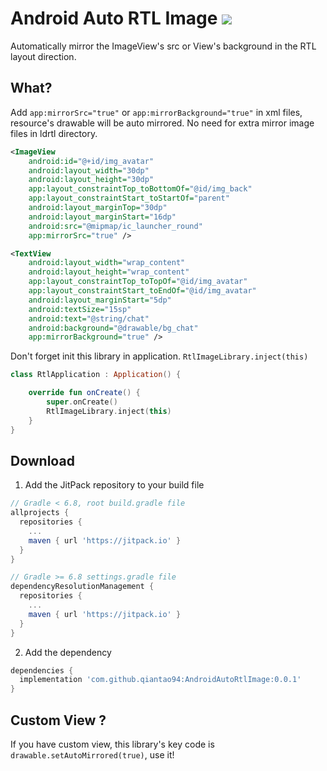 # Android Auto RTL Image [![](https://jitpack.io/v/qiantao94/AndroidAutoRtlImage.svg)](https://jitpack.io/#qiantao94/AndroidAutoRtlImage)
Automatically mirror the ImageView's src or View's background in the RTL layout direction.
## What?
Add `app:mirrorSrc="true"` or `app:mirrorBackground="true"` in xml files, resource's drawable will be auto mirrored. No need for extra mirror image files in ldrtl directory.
```xml
<ImageView
    android:id="@+id/img_avatar"
    android:layout_width="30dp"
    android:layout_height="30dp"
    app:layout_constraintTop_toBottomOf="@id/img_back"
    app:layout_constraintStart_toStartOf="parent"
    android:layout_marginTop="30dp"
    android:layout_marginStart="16dp"
    android:src="@mipmap/ic_launcher_round"
    app:mirrorSrc="true" />

<TextView
    android:layout_width="wrap_content"
    android:layout_height="wrap_content"
    app:layout_constraintTop_toTopOf="@id/img_avatar"
    app:layout_constraintStart_toEndOf="@id/img_avatar"
    android:layout_marginStart="5dp"
    android:textSize="15sp"
    android:text="@string/chat"
    android:background="@drawable/bg_chat"
    app:mirrorBackground="true" />
```
Don't forget init this library in application. `RtlImageLibrary.inject(this)`
```kt
class RtlApplication : Application() {

    override fun onCreate() {
        super.onCreate()
        RtlImageLibrary.inject(this)
    }
}
```
## Download
1. Add the JitPack repository to your build file
```gradle
// Gradle < 6.8, root build.gradle file
allprojects {
  repositories {
    ...
    maven { url 'https://jitpack.io' }
  }
}

// Gradle >= 6.8 settings.gradle file
dependencyResolutionManagement {
  repositories {
    ...
    maven { url 'https://jitpack.io' }
  }
}
```
2. Add the dependency
```gradle
dependencies {
  implementation 'com.github.qiantao94:AndroidAutoRtlImage:0.0.1'
}
```
## Custom View ?
If you have custom view, this library's key code is `drawable.setAutoMirrored(true)`, use it!
